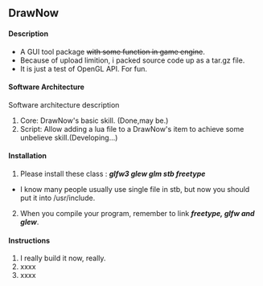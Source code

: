 DrawNow
-------

#### Description
* A GUI tool package ~~with some function in game engine~~.
* Because of upload limition, i packed source code up as a tar.gz file.
* It is just a test of OpenGL API. For fun.

#### Software Architecture
Software architecture description
1. Core: DrawNow's basic skill. (Done,may be.)
2. Script: Allow adding a lua file to a DrawNow's item to achieve some unbelieve skill.(Developing...)

#### Installation

1.  Please install these class : ***glfw3 glew glm stb freetype***
* I know many people usually use single file in stb, but now you should put it into /usr/include.
2.  When you compile your program, remember to link ***freetype, glfw and glew***.

#### Instructions

1.  I really build it now, really.
2.  xxxx
3.  xxxx
